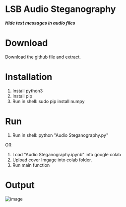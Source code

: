 LSB Audio Steganography
=======================

**_Hide text messages in audio files_**

Download
========
Download the github file and extract.

Installation
============
1. Install python3
2. Install pip
3. Run in shell: sudo pip install numpy

Run
=====
1. Run in shell: python "Audio Steganography.py"

OR

1. Load "Audio Steganography.ipynb" into google colab
2. Upload cover Imgage into colab folder.
4. Run main function

Output
======

![image](https://user-images.githubusercontent.com/55941465/150410929-865800fc-f665-4efd-b4fe-eed16fe3c087.png)
